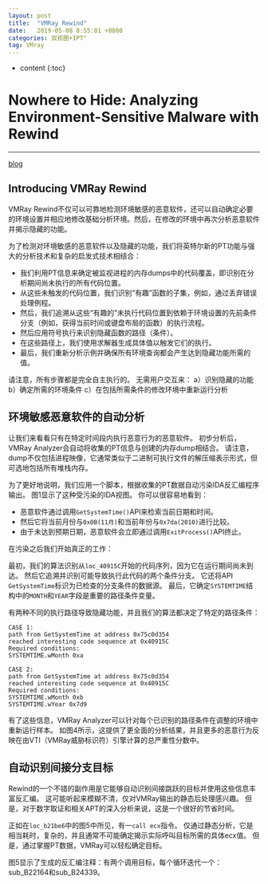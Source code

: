 ```yaml
---
layout: post
title:  "VMRay Rewind"
date:   2019-05-08 8:55:01 +0800
categories: 双视图+IPT"
tag: VMray
---
```

* content
{:toc}


# Nowhere to Hide: Analyzing Environment-Sensitive Malware with Rewind

---
[blog](https://www.vmray.com/cyber-security-blog/analyzing-environment-sensitive-malware/)

## Introducing VMRay Rewind

VMRay Rewind不仅可以可靠地检测环境敏感的恶意软件，还可以自动确定必要的环境设置并相应地修改基础分析环境。然后，在修改的环境中再次分析恶意软件并揭示隐藏的功能。

为了检测对环境敏感的恶意软件以及隐藏的功能，我们将英特尔新的PT功能与强大的分析技术和复杂的启发式技术相结合：

* 我们利用PT信息来确定被监视进程的内存dumps中的代码覆盖，即识别在分析期间尚未执行的所有代码位置。
* 从这些未触发的代码位置，我们识别“有趣”函数的子集，例如，通过丢弃错误处理例程。
* 然后，我们追溯从这些“有趣的”未执行代码位置到依赖于环境设置的先前条件分支（例如，获得当前时间或键盘布局的函数）的执行流程。
* 然后应用符号执行来识别隐藏函数的路径（条件）。
* 在这些路径上，我们使用求解器生成具体值以触发它们的执行。
* 最后，我们重新分析示例并确保所有环境查询都会产生达到隐藏功能所需的值。

请注意，所有步骤都是完全自主执行的。 无需用户交互来：
a）识别隐藏的功能
b）确定所需的环境条件
c）在包括所需条件的修改环境中重新运行分析

## 环境敏感恶意软件的自动分析

让我们来看看只有在特定时间段内执行恶意行为的恶意软件。 初步分析后，VMRay Analyzer会自动将收集的PT信息与创建的内存dump相结合。 请注意，dump不仅包括进程映像，它通常类似于二进制可执行文件的解压缩表示形式，但可选地包括所有堆栈内存。

为了更好地说明，我们应用一个脚本，根据收集的PT数据自动污染IDA反汇编程序输出。 图1显示了这种受污染的IDA视图。 你可以很容易地看到：

* 恶意软件通过调用`GetSystemTime()`API来检索当前日期和时间。
* 然后它将当前月份与`0x0B(11月)`和当前年份与`0x7da(2010)`进行比较。
* 由于未达到预期日期，恶意软件会立即通过调用`ExitProcess()`API终止。

在污染之后我们开始真正的工作：

最初，我们的算法识别从`loc_40915C`开始的代码序列，因为它在运行期间尚未到达。 然后它追溯并识别可能导致执行此代码的两个条件分支。 它还将API `GetSystemTime`标识为已检查的分支条件的数据源。 最后，它确定`SYSTEMTIME`结构中的`MONTH`和`YEAR`字段是重要的路径条件变量。

有两种不同的执行路径导致隐藏功能，并且我们的算法都决定了特定的路径条件：

```plain
CASE 1:
path from GetSystemTime at address 0x75c0d354
reached interesting code sequence at 0x40915C
Required conditions:
SYSTEMTIME.wMonth 0xa
```



```plain
CASE 2:
path from GetSystemTime at address 0x75c0d354
reached interesting code sequence at 0x40915C
Required conditions:
SYSTEMTIME.wMonth 0xb
SYSTEMTIME.wYear 0x7d9
```

有了这些信息，VMRay Analyzer可以针对每个已识别的路径条件在调整的环境中重新运行样本。 如图4所示，这提供了更全面的分析结果，并且更多的恶意行为反映在由VTI（VMRay威胁标识符）引擎计算的总严重性分数中。

## 自动识别间接分支目标

Rewind的一个不错的副作用是它能够自动识别间接跳跃的目标并使用这些信息丰富反汇编。 这可能听起来模糊不清，仅对VMRay输出的静态后处理感兴趣。 但是，对于数字取证和相关APT的深入分析来说，这是一个很好的节省时间。

正如在`loc_b21be6`中的图5中所见，有一`call ecx`指令。 仅通过静态分析，它是相当耗时，复杂的，并且通常不可能确定揭示实际呼叫目标所需的具体ecx值。 但是，通过掌握PT数据，VMRay可以轻松确定目标。

图5显示了生成的反汇编注释：有两个调用目标，每个循环迭代一个：sub_B22164和sub_B24339。

